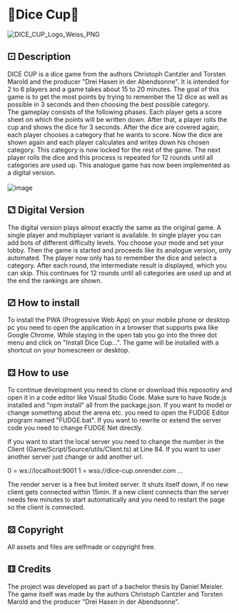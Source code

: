 # 🎲Dice Cup🎲
![DICE_CUP_Logo_Weiss_PNG](https://github.com/danielmeisler/DiceCup/assets/64088909/deea0ee6-47fa-49ec-9a5c-c6660d4b7b6a)

## ⚀ Description
DICE CUP is a dice game from the authors Christoph Cantzler and Torsten Marold and the producer "Drei Hasen in der Abendsonne". It is intended for 2 to 6 players and a game takes about 15 to 20 minutes. The goal of this game is to get the most points by trying to remember the 12 dice as well as possible in 3 seconds and then choosing the best possible category. <br>
The gameplay consists of the following phases. Each player gets a score sheet on which the points will be written down. After that, a player rolls the cup and shows the dice for 3 seconds. After the dice are covered again, each player chooses a category that he wants to score. Now the dice are shown again and each player calculates and writes down his chosen category. This category is now locked for the rest of the game. The next player rolls the dice and this process is repeated for 12 rounds until all categories are used up.
This analogue game has now been implemented as a digital version.
<br> <br>
![image](https://github.com/danielmeisler/DiceCup/assets/64088909/9eff3e35-0873-4585-b648-67831206e429)

## ⚁ Digital Version
The digital version plays almost exactly the same as the original game. A single player and multiplayer variant is available. In single player you can add bots of different difficulty levels. You choose your mode and set your lobby. Then the game is started and proceeds like its analogue version, only automated. The player now only has to remember the dice and select a category. After each round, the intermediate result is displayed, which you can skip. This continues for 12 rounds until all categories are used up and at the end the rankings are shown.

## ⚂ How to install
To install the PWA (Progressive Web App) on your mobile phone or desktop pc you need to open the application in a browser that supports pwa like Google Chrome. While staying in the open tab you go into the three dot menu and click on "Install Dice Cup...". The game will be installed with a shortcut on your homescreen or desktop.

## ⚃ How to use
To continue development you need to clone or download this reposotiry and open it in a code editor like Visual Studio Code. Make sure to have Node.js installed and "npm install" all from the package.json. If you want to model or change something about the arena etc. you need to open the FUDGE Editor program named "FUDGE.bat". If you want to rewrite or extend the server code you need to change FUDGE Net directly.

If you want to start the local server you need to change the number in the Client (Game/Script/Source/utils/Client.ts) at Line 84. If you want to user another server just change or add another url.

0 = ws://localhost:9001
1 = wss://dice-cup.onrender.com
...

The render server is a free but limited server. It shuts itself down, if no new client gets connected within 15min. If a new client connects than the server needs few minutes to start automatically and you need to restart the page so the client is connected.

## ⚄ Copyright
All assets and files are selfmade or copyright free. 

## ⚅ Credits
The project was developed as part of a bachelor thesis by Daniel Meisler. The game itself was made by the authors Christoph Cantzler and Torsten Marold and the producer "Drei Hasen in der Abendsonne".

